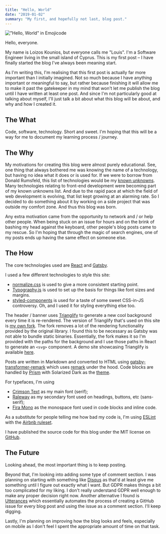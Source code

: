 ```yaml
---
title: "Hello, World"
date: "2019-01-02"
summary: "My first, and hopefully not last, blog post."
---
```


!["Hello, World" in Emojicode](images/hello-world-emojicode.png "\"Hello, World\" in Emojicode.")

Hello, everyone.

My name is Loizos Kounios, but everyone calls me "Louis".
I'm a Software Engineer living in the small island of Cyprus.
This is my first post – I have finally started the blog I've always been meaning start.

As I'm writing this, I'm realising that this first post is actually far more important than I initially imagined.
Not so much because I have anything important or meaningful to say, but rather because finishing it will allow me to make it past the gatekeeper in my mind that won't let me publish the blog until I have written at least one post.
And since I'm not particularly good at talking about myself, I'll just talk a bit about what this blog will be about, and why and how I created it.

## The What

Code, software, technology.
Short and sweet.
I'm hoping that this will be a way for me to document my learning process / journey.

## The Why

My motivations for creating this blog were almost purely educational.
See, one thing that always bothered me was knowing the name of a technology, but having no idea what it does or is used for.
If we were to borrow from Donald Rumsfeld, this list of technologies would be my [known unknowns](https://en.wikipedia.org/wiki/There_are_known_knowns).
Many technologies relating to front-end development were becoming part of my known unknowns list.
And due to the rapid pace at which the field of web development is evolving, that list kept growing at an alarming rate.
So I decided to do something about it by working on a side project that was outside my comfort zone.
And thus this blog was born.

Any extra motivation came from the opportunity to network and / or help other people.
When being stuck on an issue for hours and on the brink of bashing my head against the keyboard, other people's blog posts came to my rescue.
So I'm hoping that through the magic of search engines, one of my posts ends up having the same effect on someone else.

## The How

The core technologies used are [React](https://reactjs.org) and [Gatsby](https://gatsbyjs.org).

I used a few different technologies to style this site:

* [normalize.css](https://necolas.github.io/normalize.css/) is used to give a more consistent starting point.
* [Typography.js](https://kyleamathews.github.io/typography.js/) is used to set up the basis for things like font sizes and margins.
* [styled-components](https://www.styled-components.com) is used for a taste of some sweet CSS-in-JS controversy. Oh, and I used it for styling everything else too.

The header / banner uses [Trianglify](https://github.com/qrohlf/trianglify) to generate a new cool background every time it is re-rendered.
The version of Trianglify that's used on this site is [my own fork](https://github.com/louiskounios/trianglify).
The fork removes a lot of the rendering functionality provided by the original library.
I found this to be necessary as Gatsby was not able to bundle static binaries.
Essentially, the fork makes it so I'm provided with the paths for the background and I use those paths in React to generate an `<svg>` component.
A demo site showcasing Trianglify is available [here](https://trianglify.io).

Posts are written in Markdown and converted to HTML using [gatsby-transformer-remark](https://www.gatsbyjs.org/packages/gatsby-transformer-remark/) which uses [remark](https://remark.js.org) under the hood. Code blocks are handled by [Prism](https://prismjs.com) with Solarized Dark as the [theme](https://github.com/michaeljdeeb/prism-solarized-dark).

For typefaces, I'm using
* [Crimson Text](https://fonts.google.com/specimen/Crimson+Text) as my main font (serif);
* [Raleway](https://fonts.google.com/specimen/Raleway) as my secondary font used on headings, buttons, etc (sans-serif);
* [Fira Mono](https://fonts.google.com/specimen/Fira+Mono) as the monospace font used in code blocks and inline code.

As a substitute for people telling me how bad my code is, I'm using [ESLint](https://eslint.org) with the [Airbnb ruleset](https://www.npmjs.com/package/eslint-config-airbnb).

I have published the source code for this blog under the MIT license on [GitHub](https://github.com/louiskounios/blog).

## The Future

Looking ahead, the most important thing is to keep posting.

Beyond that, I'm looking into adding some type of comment section.
I was planning on starting with something like [Disqus](https://disqus.com) as that'd at least give me something until I figure out exactly what I want.
But GDPR makes things a bit too complicated for my liking.
I don't really understand GDPR well enough to make any proper decision right now.
Another alternative I found is [Utterances](https://utteranc.es) which essentially automates the process of creating a GitHub issue for every blog post and using the issue as a comment section.
I'll keep digging.

Lastly, I'm planning on improving how the blog looks and feels, especially on mobile as I don't feel I spent the appropriate amount of time on that task.
